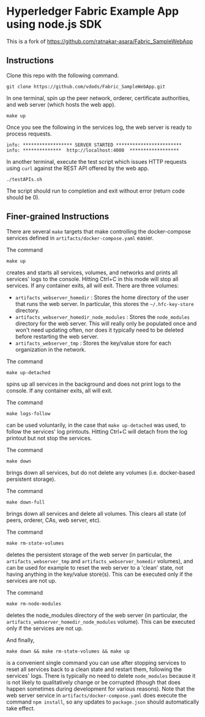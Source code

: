 # Hyperledger Fabric Example App using node.js SDK

This is a fork of https://github.com/ratnakar-asara/Fabric_SampleWebApp

## Instructions

Clone this repo with the following command.

```
git clone https://github.com/vdods/Fabric_SampleWebApp.git
```

In one terminal, spin up the peer network, orderer, certificate authorities, and web server (which hosts the web app).

```
make up
```

Once you see the following in the services log, the web server is ready to process requests.

```
info: ****************** SERVER STARTED ************************
info: **************  http://localhost:4000  ******************
```

In another terminal, execute the test script which issues HTTP requests using `curl` against the REST API offered by the web app.

```
./testAPIs.sh
```

The script should run to completion and exit without error (return code should be 0).

## Finer-grained Instructions

There are several `make` targets that make controlling the docker-compose services defined in `artifacts/docker-compose.yaml`
easier.

The command

```
make up
```

creates and starts all services, volumes, and networks and prints all services' logs to the console.  Hitting Ctrl+C in this mode
will stop all services.  If any container exits, all will exit.  There are three volumes:
-   `artifacts_webserver_homedir` : Stores the home directory of the user that runs the web server.  In particular, this
    stores the `~/.hfc-key-store` directory.
-   `artifacts_webserver_homedir_node_modules` : Stores the `node_modules` directory for the web server.  This will really
    only be populated once and won't need updating often, nor does it typically need to be deleted before restarting the
    web server.
-   `artifacts_webserver_tmp` : Stores the key/value store for each organization in the network.

The command

```
make up-detached
```

spins up all services in the background and does not print logs to the console.  If any container exits, all will exit.

The command

```
make logs-follow
```

can be used voluntarily, in the case that `make up-detached` was used, to follow the services' log printouts.
Hitting Ctrl+C will detach from the log printout but not stop the services.

The command

```
make down
```

brings down all services, but do not delete any volumes (i.e. docker-based persistent storage).

The command

```
make down-full
```

brings down all services and delete all volumes.  This clears all state (of peers, orderer, CAs, web server, etc).

The command

```
make rm-state-volumes
```

deletes the persistent storage of the web server (in particular, the `artifacts_webserver_tmp` and `artifacts_webserver_homedir`
volumes), and can be used for example to reset the web server to a 'clean' state, not having anything in the key/value store(s).
This can be executed only if the services are not up.

The command

```
make rm-node-modules
```

deletes the node_modules directory of the web server (in particular, the `artifacts_webserver_homedir_node_modules` volume).
This can be executed only if the services are not up.

And finally,

```
make down && make rm-state-volumes && make up
```

is a convenient single command you can use after stopping services to reset all services back to a clean state
and restart them, following the services' logs.  There is typically no need to delete `node_modules` because
it is not likely to qualitatively change or be corrupted (though that does happen sometimes during development
for various reasons).  Note that the web server service in `artifacts/docker-compose.yaml` does execute the
command `npm install`, so any updates to `package.json` should automatically take effect.
